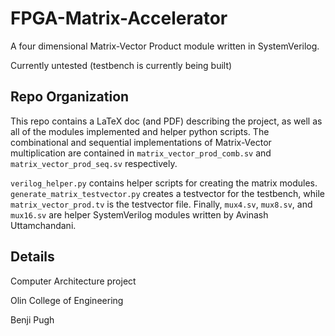 # FPGA-Matrix-Accelerator
A four dimensional Matrix-Vector Product module written in SystemVerilog.

Currently untested (testbench is currently being built)

## Repo Organization
This repo contains a LaTeX doc (and PDF) describing the project, as well as all of the modules implemented and helper python scripts.
The combinational and sequential implementations of Matrix-Vector multiplication are contained in `matrix_vector_prod_comb.sv` and `matrix_vector_prod_seq.sv` respectively.

`verilog_helper.py` contains helper scripts for creating the matrix modules. `generate_matrix_testvector.py` creates a testvector for the testbench, while `matrix_vector_prod.tv` is the testvector file. Finally, `mux4.sv`, `mux8.sv`, and `mux16.sv` are helper SystemVerilog modules written by Avinash Uttamchandani.

## Details
Computer Architecture project

Olin College of Engineering

Benji Pugh
